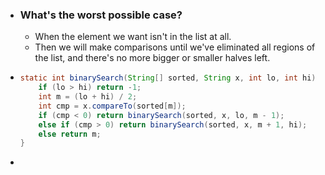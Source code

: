 - ### What's the worst possible case?
	- When the element we want isn't in the list at all.
	- Then we will make comparisons until we've eliminated all regions of the list, and there's no more bigger or smaller halves left.
- ```java
  static int binarySearch(String[] sorted, String x, int lo, int hi)
      if (lo > hi) return -1;
      int m = (lo + hi) / 2;
      int cmp = x.compareTo(sorted[m]);
      if (cmp < 0) return binarySearch(sorted, x, lo, m - 1);
      else if (cmp > 0) return binarySearch(sorted, x, m + 1, hi);
      else return m;
  }
  
  ```
-
